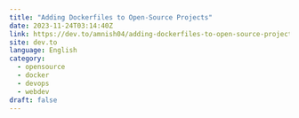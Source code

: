 ```yaml
---
title: "Adding Dockerfiles to Open-Source Projects"
date: 2023-11-24T03:14:40Z
link: https://dev.to/amnish04/adding-dockerfiles-to-open-source-projects-2cip?utm_medium=RSS&utm_source=news.12bit.vn
site: dev.to
language: English
category:
  - opensource
  - docker
  - devops
  - webdev
draft: false
---
```

